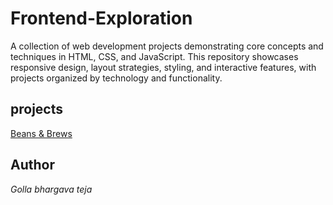 # Frontend-Exploration
A collection of web development projects demonstrating core concepts and techniques in HTML, CSS, and JavaScript.  This repository showcases responsive design, layout strategies, styling, and interactive features, with projects organized by technology and functionality.
## projects
[Beans & Brews](./responsive-coffee-landing-page/README.md)
## Author

<em>Golla bhargava teja<em>


